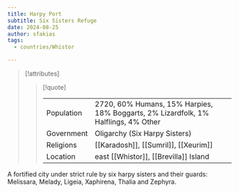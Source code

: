```yaml
---
title: Harpy Port
subtitle: Six Sisters Refuge
date: 2024-08-25
author: sfakias
tags:
  - countries/Whistor

---
```

> [!attributes]
> 
> > [!quote]
> >
> > | | |
> > | --- | --- |
> > | Population | 2720, 60% Humans, 15% Harpies, 18% Boggarts, 2% Lizardfolk, 1% Halflings, 4% Other |
> > | Government | Oligarchy (Six Harpy Sisters) |
> > | Religions | [[Karadosh]], [[Sumril]], [[Xeurim]] |
> > | Location | east [[Whistor]], [[Brevilla]] Island |

A fortified city under strict rule by six harpy sisters and their guards: Melissara, Melady, Ligeia, Xaphirena, Thalia and Zephyra.